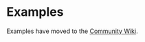 # Examples

Examples have moved to the [Community Wiki](https://github.com/explodinglabs/jsonrpcclient/wiki).
